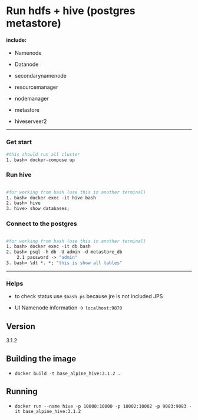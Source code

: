# Run hdfs + hive (postgres metastore)

#### include:

+ Namenode
+ Datanode
+ secondarynamenode
+ resourcemanager
+ nodemanager


+ metastore
+ hiveserveer2

___

### Get start

```dockerfile
#this should run all cluster
1. bash> docker-compose up
```

### Run hive

```dockerfile

#for working from bash (use this in another terminal)
1. bash> docker exec -it hive bash
2. bash> hive
3. hive> show databases;
```

### Connect to the postgres

```dockerfile

#for working from bash (use this in another terminal)
1. bash> docker exec -it db bash
2. bash> psql -h db -U admin -d metastore_db
    2.1 password -> "admin"
3. bash> \dt *. *; "this is show all tables"
```

---

### Helps

+ to check status use `$bash ps` because jre is not included JPS

+ UI Namenode information -> `localhost:9870`

## Version
3.1.2

## Building the image
- ``docker build -t base_alpine_hive:3.1.2 .``

## Running
- ``docker run --name hive -p 10000:10000 -p 10002:10002 -p 9083:9083 -it base_alpine_hive:3.1.2``
